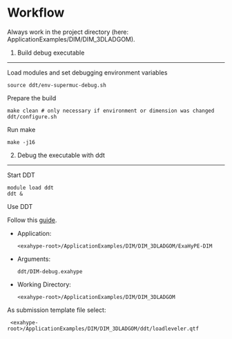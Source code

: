 Workflow
========

Always work in the project directory (here: ApplicationExamples/DIM/DIM_3DLADGOM).

1) Build debug executable
-------------------------

Load modules and set debugging environment variables
```
source ddt/env-supermuc-debug.sh
```
Prepare the build
```
make clean # only necessary if environment or dimension was changed
ddt/configure.sh
```
Run make
```
make -j16
```

2) Debug the executable with ddt
--------------------------------
Start DDT
```
module load ddt
ddt &
```
Use DDT 

Follow this [guide](https://www.lrz.de/services/software/programmierung/ddt/).

* Application: 
  ```
  <exahype-root>/ApplicationExamples/DIM/DIM_3DLADGOM/ExaHyPE-DIM
  ```
* Arguments: 
  ```
  ddt/DIM-debug.exahype
  ```
* Working Directory: 
  ```
  <exahype-root>/ApplicationExamples/DIM/DIM_3DLADGOM 
  ```

As submission template file select:
```
 <exahype-root>/ApplicationExamples/DIM/DIM_3DLADGOM/ddt/loadleveler.qtf 
```
